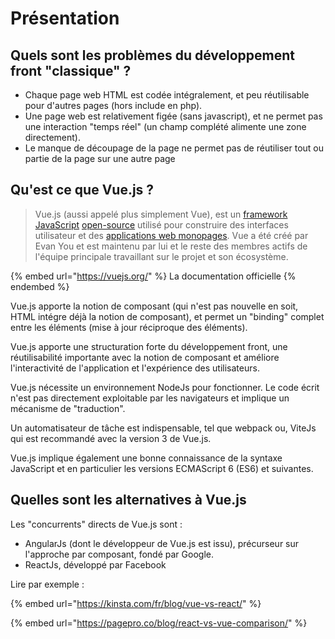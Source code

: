 # Présentation

## Quels sont les problèmes du développement front "classique" ?

* Chaque page web HTML est codée intégralement, et peu réutilisable pour d'autres pages (hors include en php).
* Une page web est relativement figée (sans javascript), et ne permet pas une interaction "temps réel" (un champ complété alimente une zone directement).
* Le manque de découpage de la page ne permet pas de réutiliser tout ou partie de la page sur une autre page

## Qu'est ce que Vue.js ?

> Vue.js (aussi appelé plus simplement Vue), est un [framework JavaScript](https://fr.wikipedia.org/wiki/Framework\_JavaScript) [open-source](https://fr.wikipedia.org/wiki/Open\_source) utilisé pour construire des interfaces utilisateur et des [applications web monopages](https://fr.wikipedia.org/wiki/Application\_web\_monopage). Vue a été créé par Evan You et est maintenu par lui et le reste des membres actifs de l'équipe principale travaillant sur le projet et son écosystème.

{% embed url="https://vuejs.org/" %}
La documentation officielle
{% endembed %}

Vue.js apporte la notion de composant (qui n'est pas nouvelle en soit, HTML intégre déjà la notion de composant), et permet un "binding" complet entre les éléments (mise à jour réciproque des éléments).

Vue.js apporte une structuration forte du développement front, une réutilisabilité importante avec la notion de composant et améliore l'interactivité de l'application et l'expérience des utilisateurs.

Vue.js nécessite un environnement NodeJs pour fonctionner. Le code écrit n'est pas directement exploitable par les navigateurs et implique un mécanisme de "traduction".&#x20;

Un automatisateur de tâche est indispensable, tel que webpack ou, ViteJs qui est recommandé avec la version 3 de Vue.js.

Vue.js implique également une bonne connaissance de la syntaxe JavaScript et en particulier les versions ECMAScript 6 (ES6) et suivantes.

## Quelles sont les alternatives à Vue.js

Les "concurrents" directs de Vue.js sont :&#x20;

* AngularJs (dont le développeur de Vue.js est issu), précurseur sur l'approche par composant, fondé par Google.
* ReactJs, développé par Facebook

Lire par exemple :&#x20;

{% embed url="https://kinsta.com/fr/blog/vue-vs-react/" %}

{% embed url="https://pagepro.co/blog/react-vs-vue-comparison/" %}
